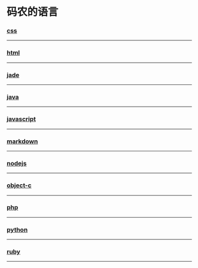 码农的语言
=========

### [css](css/index)

---

### [html](html/index)

---

### [jade](jade/index)

---

### [java](java/index)

---

### [javascript](javascript/index)

---

### [markdown](markdown/index)

---

### [nodejs](nodejs/index)

---

### [object-c](object-c/index)

---

### [php](php/index)

---

### [python](python/index)

---

### [ruby](ruby/index)

---
